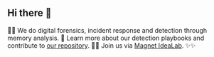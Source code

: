 ## Hi there 👋

🙋‍♀️ We do digital forensics, incident response and detection through memory analysis.
🌈 Learn more about our detection playbooks and contribute to [our repository](https://github.com/comaeio/playbooks).
👩‍💻 Join us via [Magnet IdeaLab](http://magnetidealab.com). ✨✨
